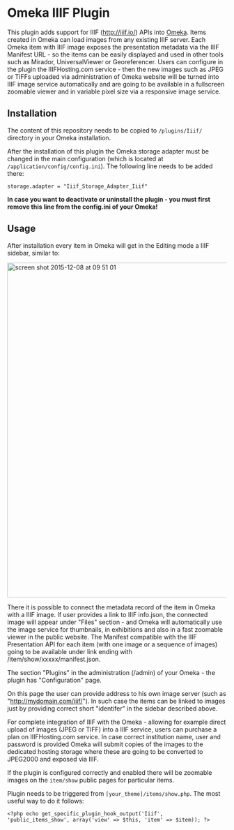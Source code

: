 # Omeka IIIF Plugin

This plugin adds support for IIIF (http://iiif.io/) APIs into [Omeka](http://www.omeka.org/). Items created in Omeka can load images from any existing IIIF server. Each Omeka item with IIIF image exposes the presentation metadata via the IIIF Manifest URL - so the items can be easily displayed and used in other tools such as Mirador, UniversalViewer or Georeferencer. 
Users can configure in the plugin the IIIFHosting.com service - then the new images such as JPEG or TIFFs uploaded via administration of Omeka website will be turned into IIIF image service automatically and are going to be available in a fullscreen zoomable viewer and in variable pixel size via a responsive image service.

## Installation

The content of this repository needs to be copied to `/plugins/Iiif/` directory in your Omeka installation.

After the installation of this plugin the Omeka storage adapter must be changed in the main configuration (which is located at `/application/config/config.ini`). The following line needs to be added there:
```
storage.adapter = "Iiif_Storage_Adapter_Iiif"
```
**In case you want to deactivate or uninstall the plugin - you must first remove this line from the config.ini of your Omeka!**

## Usage

After installation every item in Omeka will get in the Editing mode a IIIF sidebar, similar to:

<img width="767" alt="screen shot 2015-12-08 at 09 51 01" src="https://cloud.githubusercontent.com/assets/59284/11656658/f47457fe-9db6-11e5-8137-809d6d102fe1.png">

There it is possible to connect the metadata record of the item in Omeka with a IIIF image. If user provides a link to IIIF info.json, the connected image will appear under "Files" section - and Omeka will automatically use the image service for thumbnails, in exhibitions and also in a fast zoomable viewer in the public website. The Manifest compatible with the IIIF Presentation API for each item (with one image or a sequence of images) going to be available under link ending with /item/show/xxxxx/manifest.json.

The section "Plugins" in the administration (/admin) of your Omeka - the plugin has "Configuration" page.

On this page the user can provide address to his own image server (such as "http://mydomain.com/iiif/"). In such case the items can be linked to images just by providing correct short "identifer" in the sidebar described above.

For complete integration of IIIF with the Omeka - allowing for example direct upload of images (JPEG or TIFF) into a IIIF service, users can purchase a plan on IIIFHosting.com service. In case correct institution name, user and password is provided Omeka will submit copies of the images to the dedicated hosting storage where these are going to be converted to JPEG2000 and exposed via IIIF.

If the plugin is configured correctly and enabled there will be zoomable images on the `item/show` public pages for particular items.

Plugin needs to be triggered from `[your_theme]/items/show.php`. The most useful way to do it follows:
```
<?php echo get_specific_plugin_hook_output('Iiif', 'public_items_show', array('view' => $this, 'item' => $item)); ?>
```
